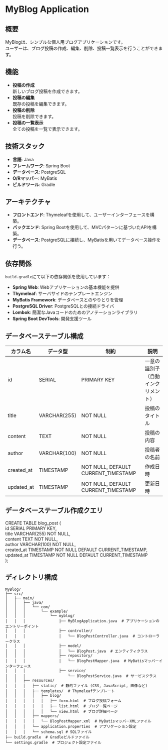 # MyBlog Application

## 概要
MyBlogは、シンプルな個人用ブログアプリケーションです。  
ユーザーは、ブログ投稿の作成、編集、削除、投稿一覧表示を行うことができます。

## 機能
- **投稿の作成**  
  新しいブログ投稿を作成できます。
- **投稿の編集**  
  既存の投稿を編集できます。
- **投稿の削除**  
  投稿を削除できます。
- **投稿の一覧表示**  
  全ての投稿を一覧で表示できます。

## 技術スタック
- **言語**: Java
- **フレームワーク**: Spring Boot
- **データベース**: PostgreSQL
- **O/Rマッパー**: MyBatis
- **ビルドツール**: Gradle

## アーキテクチャ
- **フロントエンド**: Thymeleafを使用して、ユーザーインターフェースを構築。
- **バックエンド**: Spring Bootを使用して、MVCパターンに基づいたAPIを構築。
- **データベース**: PostgreSQLに接続し、MyBatisを用いてデータベース操作を行う。

## 依存関係
`build.gradle`にて以下の依存関係を使用しています：
- **Spring Web**: Webアプリケーションの基本機能を提供
- **Thymeleaf**: サーバサイドのテンプレートエンジン
- **MyBatis Framework**: データベースとのやりとりを管理
- **PostgreSQL Driver**: PostgreSQLとの接続ドライバ
- **Lombok**: 簡潔なJavaコードのためのアノテーションライブラリ
- **Spring Boot DevTools**: 開発支援ツール

## データベーステーブル構成
| カラム名       | データ型        | 制約                                         | 説明                       |
|----------------|-----------------|----------------------------------------------|----------------------------|
| id             | SERIAL          | PRIMARY KEY                                  | 一意の識別子（自動インクリメント） |
| title          | VARCHAR(255)    | NOT NULL                                     | 投稿のタイトル              |
| content        | TEXT            | NOT NULL                                     | 投稿の内容                  |
| author         | VARCHAR(100)    | NOT NULL                                     | 投稿者の名前                |
| created_at     | TIMESTAMP       | NOT NULL, DEFAULT CURRENT_TIMESTAMP          | 作成日時                    |
| updated_at     | TIMESTAMP       | NOT NULL, DEFAULT CURRENT_TIMESTAMP          | 更新日時                    |

## データベーステーブル作成クエリ
CREATE TABLE blog_post (  
    id SERIAL PRIMARY KEY,  
    title VARCHAR(255) NOT NULL,  
    content TEXT NOT NULL,  
    author VARCHAR(100) NOT NULL,  
    created_at TIMESTAMP NOT NULL DEFAULT CURRENT_TIMESTAMP,  
    updated_at TIMESTAMP NOT NULL DEFAULT CURRENT_TIMESTAMP  
);

## ディレクトリ構成
```
MyBlog/
├── src/
│   ├── main/
│   │   ├── java/
│   │   │   └── com/
│   │   │       └── example/
│   │   │           └── myblog/
│   │   │               ├── MyBlogApplication.java  # アプリケーションのエントリーポイント
│   │   │               ├── controller/
│   │   │               │   └── BlogPostController.java  # コントローラークラス
│   │   │               ├── model/
│   │   │               │   └── BlogPost.java  # エンティティクラス
│   │   │               ├── repository/
│   │   │               │   └── BlogPostMapper.java  # MyBatisマッパーインターフェース
│   │   │               ├── service/
│   │   │                   └── BlogPostService.java  # サービスクラス
│   │   ├── resources/
│   │   │   ├── static/  # 静的ファイル (CSS, JavaScript, 画像など)
│   │   │   ├── templates/  # Thymeleafテンプレート
│   │   │   │   ├── blog/
│   │   │   │   │   ├── form.html  # ブログ投稿フォーム
│   │   │   │   │   ├── list.html  # ブログ一覧ページ
│   │   │   │   │   └── view.html  # ブログ詳細ページ
│   │   │   ├── mappers/
│   │   │   │   └── BlogPostMapper.xml  # MyBatisマッパーXMLファイル
│   │   │   └── application.properties  # アプリケーション設定
│   │   │   └── schema.sql # SQLファイル
├── build.gradle  # Gradleビルドファイル
└── settings.gradle  # プロジェクト設定ファイル
